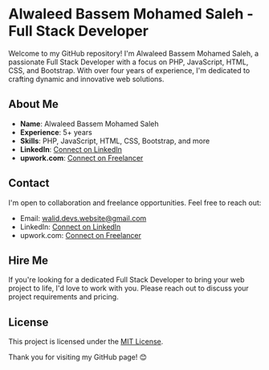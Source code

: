 # Alwaleed Bassem Mohamed Saleh - Full Stack Developer

Welcome to my GitHub repository! I'm Alwaleed Bassem Mohamed Saleh, a passionate Full Stack Developer with a focus on PHP, JavaScript, HTML, CSS, and Bootstrap. With over four years of experience, I'm dedicated to crafting dynamic and innovative web solutions.

## About Me

- **Name**: Alwaleed Bassem Mohamed Saleh
- **Experience**: 5+ years
- **Skills**: PHP, JavaScript, HTML, CSS, Bootstrap, and more
- **LinkedIn**: [Connect on LinkedIn](https://www.linkedin.com/in/WalidTechPro/)
- **upwork.com**: [Connect on Freelancer](https://www.freelancer.com/u/WalidTechPro/)
## Contact

I'm open to collaboration and freelance opportunities. Feel free to reach out:

- Email: walid.devs.website@gmail.com
- LinkedIn: [Connect on LinkedIn](https://www.linkedin.com/in/WalidTechPro/)
- upwork.com: [Connect on Freelancer](https://www.freelancer.com/u/WalidTechPro/)

## Hire Me

If you're looking for a dedicated Full Stack Developer to bring your web project to life, I'd love to work with you. Please reach out to discuss your project requirements and pricing.

## License

This project is licensed under the [MIT License](LICENSE.md).

Thank you for visiting my GitHub page! 😊

